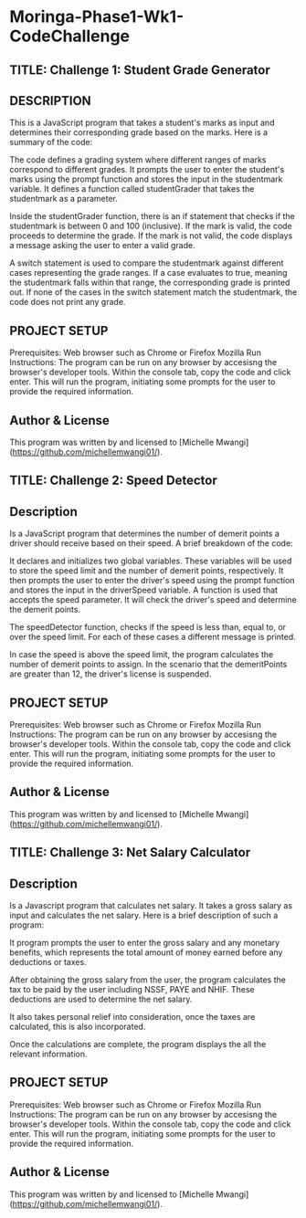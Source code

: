 # Moringa-Phase1-Wk1-CodeChallenge


## TITLE: Challenge 1: Student Grade Generator

## DESCRIPTION

This is a JavaScript program that takes a student's marks as input and determines their corresponding grade based on the marks. Here is a summary of the code:

The code defines a grading system where different ranges of marks correspond to different grades. It prompts the user to enter the student's marks using the prompt function and stores the input in the studentmark variable. It defines a function called studentGrader that takes the studentmark as a parameter.

Inside the studentGrader function, there is an if statement that checks if the studentmark is between 0 and 100 (inclusive). If the mark is valid, the code proceeds to determine the grade. If the mark is not valid, the code displays a message asking the user to enter a valid grade.

A switch statement is used to compare the studentmark against different cases representing the grade ranges. If a case evaluates to true, meaning the studentmark falls within that range, the corresponding grade is printed out. If none of the cases in the switch statement match the studentmark, the code does not print any grade. 

## PROJECT SETUP
Prerequisites: Web browser such as Chrome or Firefox Mozilla
Run Instructions: The program can be run on any browser by accesisng the browser's developer tools. Within the console tab, copy the code and click enter. 
This will run the program, initiating some prompts for the user to provide the required information.


## Author & License

This program was written by and licensed to [Michelle Mwangi] (https://github.com/michellemwangi01/).



## TITLE: Challenge 2: Speed Detector

## Description
Is a JavaScript program that determines the number of demerit points a driver should receive based on their speed. A brief breakdown of the code:

It declares and initializes two global variables. These variables will be used to store the speed limit and the number of demerit points, respectively. It then prompts the user to enter the driver's speed using the prompt function and stores the input in the driverSpeed variable. A function is used that accepts the speed parameter.  It will check the driver's speed and determine the demerit points.

The speedDetector function, checks if the speed is less than, equal to, or over the speed limit. For each of these cases a different message is printed. 

In case the speed is above the speed limit, the program calculates the number of demerit points to assign. In the scenario that the demeritPoints are greater than 12, the driver's license is suspended. 


## PROJECT SETUP
Prerequisites: Web browser such as Chrome or Firefox Mozilla
Run Instructions: The program can be run on any browser by accesisng the browser's developer tools. Within the console tab, copy the code and click enter. 
This will run the program, initiating some prompts for the user to provide the required information.


## Author & License

This program was written by and licensed to [Michelle Mwangi] (https://github.com/michellemwangi01/).


## TITLE: Challenge 3: Net Salary Calculator

## Description 
Is a Javascript program that calculates net salary. It takes a gross salary as input and calculates the net salary. Here is a brief description of such a program:

It program prompts the user to enter the gross salary and any monetary benefits, which represents the total amount of money earned before any deductions or taxes.

After obtaining the gross salary from the user, the program calculates the tax to be paid by the user including NSSF, PAYE and NHIF. These deductions are used to determine the net salary.

It also takes personal relief into consideration, once the taxes are calculated, this is also incorporated.

Once the calculations are complete, the program displays the all the relevant information. 


## PROJECT SETUP
Prerequisites: Web browser such as Chrome or Firefox Mozilla
Run Instructions: The program can be run on any browser by accesisng the browser's developer tools. Within the console tab, copy the code and click enter. 
This will run the program, initiating some prompts for the user to provide the required information.


## Author & License

This program was written by and licensed to [Michelle Mwangi] (https://github.com/michellemwangi01/).

